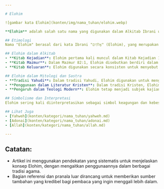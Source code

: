 ```yaml
---

# Elohim

![gambar kata Elohim](konten/img/nama_tuhan/elohim.webp)

**Elohim** adalah salah satu nama yang digunakan dalam Alkitab Ibrani untuk merujuk kepada Tuhan. Nama ini memiliki arti yang kompleks dan kaya, mencerminkan konsep keilahian yang mencakup kekuatan, kemahakuasaan, dan kebijaksanaan Tuhan. Dalam berbagai konteks, Elohim dapat merujuk kepada Tuhan dalam satu kesatuan atau dapat digunakan dalam bentuk jamak untuk menggambarkan para dewa dalam konteks politeistik.

## Etimologi
Nama "Elohim" berasal dari kata Ibrani "אֱלֹהִים" (Elohim), yang merupakan bentuk jamak dari "Eloah", yang berarti "dewa" atau "tuhan". Meskipun bentuknya jamak, dalam konteks Yahudi dan Kristen, Elohim biasanya digunakan untuk merujuk kepada Tuhan yang tunggal, menggambarkan kemahakuasaan dan kedaulatan-Nya.

## Elohim dalam Alkitab
- **Kitab Kejadian**: Elohim pertama kali muncul dalam Kitab Kejadian 1:1, "Pada mulanya Elohim menciptakan langit dan bumi." Penggunaan Elohim di sini menunjukkan kekuatan dan otoritas Tuhan sebagai Pencipta alam semesta.
- **Kitab Mazmur**: Dalam Mazmur 82:1, Elohim disebutkan berdiri dalam sidang ilahi, yang menegaskan peran Tuhan sebagai penguasa tertinggi atas semua dewa atau makhluk ilahi lainnya.
- **Kitab Keluaran**: Elohim digunakan secara konsisten untuk menyebut Tuhan dalam peristiwa-peristiwa penting seperti pengeluaran bangsa Israel dari Mesir, menunjukkan kuasa Tuhan dalam membebaskan umat-Nya.

## Elohim dalam Mitologi dan Sastra
- **Tradisi Yahudi**: Dalam tradisi Yahudi, Elohim digunakan untuk menggambarkan Tuhan sebagai Penguasa Semesta, yang memegang kendali penuh atas segala sesuatu. Meski memiliki bentuk jamak, Elohim dipahami sebagai satu entitas tunggal, menggarisbawahi keyakinan monoteistik dalam Yudaisme.
- **Penggunaan dalam Literatur Kristen**: Dalam tradisi Kristen, Elohim diartikan sebagai bagian dari Trinitas, dengan fokus pada konsep Tuhan yang satu namun memiliki tiga pribadi: Bapa, Anak, dan Roh Kudus.
- **Pengaruh dalam Teologi Modern**: Elohim tetap menjadi subjek kajian teologis dan akademis, dengan diskusi yang melibatkan bagaimana nama ini mencerminkan sifat dan esensi Tuhan dalam konteks yang lebih luas.

## Simbolisme dan Interpretasi
Elohim sering kali diinterpretasikan sebagai simbol keagungan dan kebesaran Tuhan, yang menguasai alam semesta dan segala isinya. 

## Lihat Juga
- [Yahweh](konten/kategori/nama_tuhan/yahweh.md)
- [Adonai](konten/kategori/nama_tuhan/adonai.md)
- [Allah](konten/kategori/nama_tuhan/allah.md)

---
```


## Catatan:
- Artikel ini menggunakan pendekatan yang sistematis untuk menjelaskan konsep Elohim, dengan mengaitkan penggunaannya dalam berbagai tradisi agama.
- Bagian referensi dan pranala luar dirancang untuk memberikan sumber tambahan yang kredibel bagi pembaca yang ingin menggali lebih dalam.
